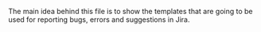 The main idea behind this file is to show the templates that are going to be used for reporting bugs, errors and suggestions in Jira.
